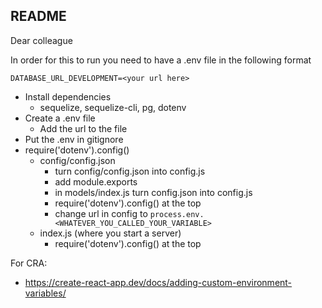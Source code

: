 ## README

Dear colleague

In order for this to run you need to have a .env file in the following format

```
DATABASE_URL_DEVELOPMENT=<your url here>
```

- Install dependencies
  - sequelize, sequelize-cli, pg, dotenv
- Create a .env file
  - Add the url to the file
- Put the .env in gitignore
- require('dotenv').config()
  - config/config.json
    - turn config/config.json into config.js
    - add module.exports
    - in models/index.js turn config.json into config.js
    - require('dotenv').config() at the top
    - change url in config to `process.env.<WHATEVER_YOU_CALLED_YOUR_VARIABLE>`
  - index.js (where you start a server)
    - require('dotenv').config() at the top

For CRA:

- https://create-react-app.dev/docs/adding-custom-environment-variables/
